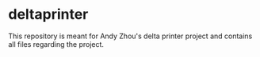 # deltaprinter
This repository is meant for Andy Zhou's delta printer project and contains all files regarding the project.
